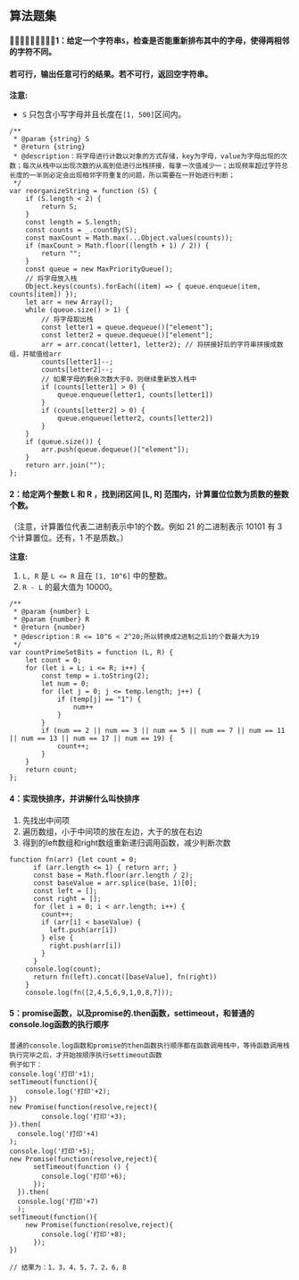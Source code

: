## 算法题集

#### 1：给定一个字符串`S`，检查是否能重新排布其中的字母，使得两相邻的字符不同。

#### 若可行，输出任意可行的结果。若不可行，返回空字符串。

**注意:**

- `S` 只包含小写字母并且长度在`[1, 500]`区间内。

```
/**
 * @param {string} S
 * @return {string}
 * @description：将字母进行计数以对象的方式存储，key为字母，value为字母出现的次数；每次从栈中以出现次数的从高到低进行出栈拼接，每拿一次值减少一；出现频率超过字符总长度的一半则必定会出现相邻字符重复的问题，所以需要在一开始进行判断；
 */
var reorganizeString = function (S) {
    if (S.length < 2) {
        return S;
    }
    const length = S.length;
    const counts = _.countBy(S);
    const maxCount = Math.max(...Object.values(counts));
    if (maxCount > Math.floor((length + 1) / 2)) {
        return "";
    }
    const queue = new MaxPriorityQueue();
    // 将字母放入栈
    Object.keys(counts).forEach((item) => { queue.enqueue(item, counts[item]) });
    let arr = new Array();
    while (queue.size() > 1) {
        // 将字母取出栈
        const letter1 = queue.dequeue()["element"];
        const letter2 = queue.dequeue()["element"];
        arr = arr.concat(letter1, letter2); // 将拼接好后的字符串拼接成数组，并赋值给arr
        counts[letter1]--;
        counts[letter2]--;
        // 如果字母的剩余次数大于0，则继续重新放入栈中
        if (counts[letter1] > 0) {
            queue.enqueue(letter1, counts[letter1])
        }
        if (counts[letter2] > 0) {
            queue.enqueue(letter2, counts[letter2])
        }
    }
    if (queue.size()) {
        arr.push(queue.dequeue()["element"]);
    }
    return arr.join("");
};
```



#### 2：给定两个整数 L 和 R ，找到闭区间 [L, R] 范围内，计算置位位数为质数的整数个数。

（注意，计算置位代表二进制表示中1的个数。例如 21 的二进制表示 10101 有 3 个计算置位。还有，1 不是质数。）

**注意:**

1. `L, R` 是 `L <= R` 且在 `[1, 10^6]` 中的整数。
2. `R - L` 的最大值为 10000。

```
/**
 * @param {number} L
 * @param {number} R
 * @return {number}
 * @description：R <= 10^6 < 2^20;所以转换成2进制之后1的个数最大为19
 */
var countPrimeSetBits = function (L, R) {
    let count = 0;
    for (let i = L; i <= R; i++) {
        const temp = i.toString(2);
        let num = 0;
        for (let j = 0; j <= temp.length; j++) {
            if (temp[j] == "1") {
                num++
            }
        }
        if (num == 2 || num == 3 || num == 5 || num == 7 || num == 11 || num == 13 || num == 17 || num == 19) {
            count++;
        }
    }
    return count;
};
```

#### 4：实现快排序，并讲解什么叫快排序

1. 先找出中间项
2. 遍历数组，小于中间项的放在左边，大于的放在右边
3. 得到的left数组和right数组重新递归调用函数，减少判断次数

```
function fn(arr) {let count = 0;
      if (arr.length <= 1) { return arr; }
      const base = Math.floor(arr.length / 2);
      const baseValue = arr.splice(base, 1)[0];
      const left = [];
      const right = [];
      for (let i = 0; i < arr.length; i++) {
        count++;
        if (arr[i] < baseValue) {
          left.push(arr[i])
        } else {
          right.push(arr[i])
        }
      }
    console.log(count);
      return fn(left).concat([baseValue], fn(right))
    }
    console.log(fn([2,4,5,6,9,1,0,8,7]));
```

#### 5：promise函数，以及promise的.then函数，settimeout，和普通的console.log函数的执行顺序

```
普通的console.log函数和promise的then函数执行顺序都在函数调用栈中，等待函数调用栈执行完毕之后，才开始按顺序执行settimeout函数
例子如下：
console.log('打印'+1);
setTimeout(function(){                      
    console.log('打印'+2);
})
new Promise(function(resolve,reject){
        console.log('打印'+3);
}).then(                    
  console.log('打印'+4)
);
console.log('打印'+5);
new Promise(function(resolve,reject){
      setTimeout(function () {
        console.log('打印'+6);
      });
  }).then(
  console.log('打印'+7)
  );
setTimeout(function(){
    new Promise(function(resolve,reject){
        console.log('打印'+8);
      });
})

// 结果为：1，3，4，5，7，2，6，8
```

